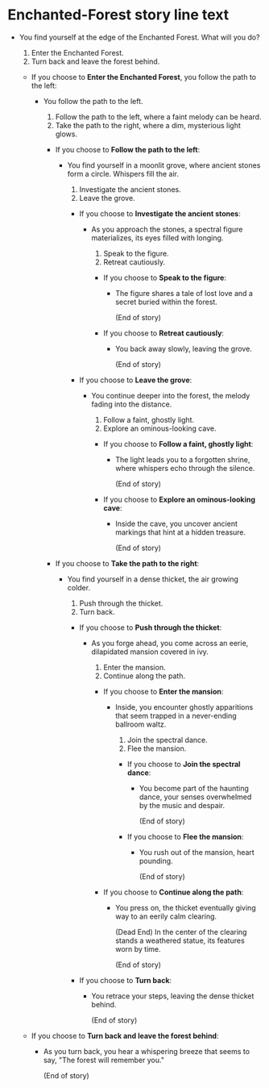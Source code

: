 # Enchanted-Forest story line text
- You find yourself at the edge of the Enchanted Forest. What will you do?

  1. Enter the Enchanted Forest.
  2. Turn back and leave the forest behind.

    - If you choose to **Enter the Enchanted Forest**, you follow the path to the left:

      - You follow the path to the left.

        1. Follow the path to the left, where a faint melody can be heard.
        2. Take the path to the right, where a dim, mysterious light glows.

          - If you choose to **Follow the path to the left**:

            - You find yourself in a moonlit grove, where ancient stones form a circle. Whispers fill the air.

              1. Investigate the ancient stones.
              2. Leave the grove.

              - If you choose to **Investigate the ancient stones**:

                - As you approach the stones, a spectral figure materializes, its eyes filled with longing.

                  1. Speak to the figure.
                  2. Retreat cautiously.

                  - If you choose to **Speak to the figure**:

                    - The figure shares a tale of lost love and a secret buried within the forest.

                      (End of story)

                  - If you choose to **Retreat cautiously**:

                    - You back away slowly, leaving the grove.

                      (End of story)

              - If you choose to **Leave the grove**:

                - You continue deeper into the forest, the melody fading into the distance.

                  1. Follow a faint, ghostly light.
                  2. Explore an ominous-looking cave.

                  - If you choose to **Follow a faint, ghostly light**:

                    - The light leads you to a forgotten shrine, where whispers echo through the silence.

                      (End of story)

                  - If you choose to **Explore an ominous-looking cave**:

                    - Inside the cave, you uncover ancient markings that hint at a hidden treasure.

                      (End of story)

          - If you choose to **Take the path to the right**:

            - You find yourself in a dense thicket, the air growing colder.

              1. Push through the thicket.
              2. Turn back.

              - If you choose to **Push through the thicket**:

                - As you forge ahead, you come across an eerie, dilapidated mansion covered in ivy.

                  1. Enter the mansion.
                  2. Continue along the path.

                  - If you choose to **Enter the mansion**:

                    - Inside, you encounter ghostly apparitions that seem trapped in a never-ending ballroom waltz.

                      1. Join the spectral dance.
                      2. Flee the mansion.

                      - If you choose to **Join the spectral dance**:

                        - You become part of the haunting dance, your senses overwhelmed by the music and despair.

                          (End of story)

                      - If you choose to **Flee the mansion**:

                        - You rush out of the mansion, heart pounding.

                          (End of story)

                  - If you choose to **Continue along the path**:

                    - You press on, the thicket eventually giving way to an eerily calm clearing.

                      (Dead End) In the center of the clearing stands a weathered statue, its features worn by time.

                        (End of story)

              - If you choose to **Turn back**:

                - You retrace your steps, leaving the dense thicket behind.

                  (End of story)

    - If you choose to **Turn back and leave the forest behind**:

      - As you turn back, you hear a whispering breeze that seems to say, "The forest will remember you."

        (End of story)
